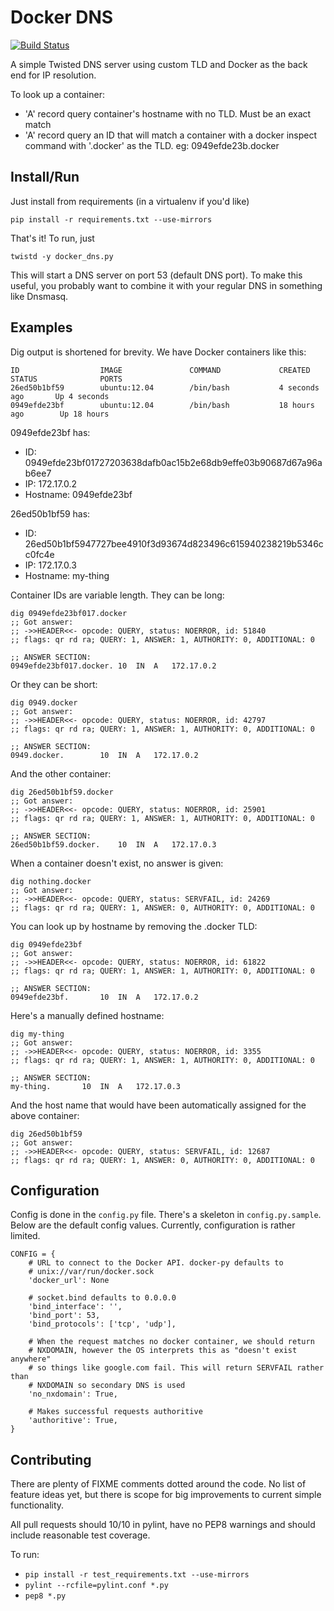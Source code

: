 Docker DNS
==========
[![Build Status](https://travis-ci.org/infoxchange/docker_dns.png?branch=master)](https://travis-ci.org/infoxchange/docker_dns)

A simple Twisted DNS server using custom TLD and Docker as the back end for IP
resolution.

To look up a container:
 - 'A' record query container's hostname with no TLD. Must be an exact match
 - 'A' record query an ID that will match a container with a docker inspect
   command with '.docker' as the TLD. eg: 0949efde23b.docker

Install/Run
-----------

Just install from requirements (in a virtualenv if you'd like)

    pip install -r requirements.txt --use-mirrors

That's it! To run, just

    twistd -y docker_dns.py

This will start a DNS server on port 53 (default DNS port). To make this
useful, you probably want to combine it with your regular DNS in something like
Dnsmasq.

Examples
--------
Dig output is shortened for brevity. We have Docker containers like this:

    ID                  IMAGE               COMMAND             CREATED             STATUS              PORTS
    26ed50b1bf59        ubuntu:12.04        /bin/bash           4 seconds ago       Up 4 seconds
    0949efde23bf        ubuntu:12.04        /bin/bash           18 hours ago        Up 18 hours

0949efde23bf has:

 - ID: 0949efde23bf01727203638dafb0ac15b2e68db9effe03b90687d67a96ab6ee7
 - IP: 172.17.0.2
 - Hostname: 0949efde23bf

26ed50b1bf59 has:

 - ID: 26ed50b1bf5947727bee4910f3d93674d823496c615940238219b5346cc0fc4e
 - IP: 172.17.0.3
 - Hostname: my-thing

Container IDs are variable length. They can be long:

    dig 0949efde23bf017.docker
    ;; Got answer:
    ;; ->>HEADER<<- opcode: QUERY, status: NOERROR, id: 51840
    ;; flags: qr rd ra; QUERY: 1, ANSWER: 1, AUTHORITY: 0, ADDITIONAL: 0

    ;; ANSWER SECTION:
    0949efde23bf017.docker. 10  IN  A   172.17.0.2


Or they can be short:

    dig 0949.docker
    ;; Got answer:
    ;; ->>HEADER<<- opcode: QUERY, status: NOERROR, id: 42797
    ;; flags: qr rd ra; QUERY: 1, ANSWER: 1, AUTHORITY: 0, ADDITIONAL: 0

    ;; ANSWER SECTION:
    0949.docker.		10	IN	A	172.17.0.2

And the other container:

    dig 26ed50b1bf59.docker
    ;; Got answer:
    ;; ->>HEADER<<- opcode: QUERY, status: NOERROR, id: 25901
    ;; flags: qr rd ra; QUERY: 1, ANSWER: 1, AUTHORITY: 0, ADDITIONAL: 0

    ;; ANSWER SECTION:
    26ed50b1bf59.docker.	10	IN	A	172.17.0.3

When a container doesn't exist, no answer is given:

    dig nothing.docker
    ;; Got answer:
    ;; ->>HEADER<<- opcode: QUERY, status: SERVFAIL, id: 24269
    ;; flags: qr rd ra; QUERY: 1, ANSWER: 0, AUTHORITY: 0, ADDITIONAL: 0

You can look up by hostname by removing the .docker TLD:

    dig 0949efde23bf
    ;; Got answer:
    ;; ->>HEADER<<- opcode: QUERY, status: NOERROR, id: 61822
    ;; flags: qr rd ra; QUERY: 1, ANSWER: 1, AUTHORITY: 0, ADDITIONAL: 0

    ;; ANSWER SECTION:
    0949efde23bf.		10	IN	A	172.17.0.2

Here's a manually defined hostname:

    dig my-thing
    ;; Got answer:
    ;; ->>HEADER<<- opcode: QUERY, status: NOERROR, id: 3355
    ;; flags: qr rd ra; QUERY: 1, ANSWER: 1, AUTHORITY: 0, ADDITIONAL: 0

    ;; ANSWER SECTION:
    my-thing.		10	IN	A	172.17.0.3

And the host name that would have been automatically assigned for the above
container:

    dig 26ed50b1bf59
    ;; Got answer:
    ;; ->>HEADER<<- opcode: QUERY, status: SERVFAIL, id: 12687
    ;; flags: qr rd ra; QUERY: 1, ANSWER: 0, AUTHORITY: 0, ADDITIONAL: 0

Configuration
-------------
Config is done in the `config.py` file. There's a skeleton in
`config.py.sample`. Below are the default config values. Currently,
configuration is rather limited.

    CONFIG = {
        # URL to connect to the Docker API. docker-py defaults to
        # unix://var/run/docker.sock
        'docker_url': None

        # socket.bind defaults to 0.0.0.0
        'bind_interface': '',
        'bind_port': 53,
        'bind_protocols': ['tcp', 'udp'],

        # When the request matches no docker container, we should return
        # NXDOMAIN, however the OS interprets this as "doesn't exist anywhere"
        # so things like google.com fail. This will return SERVFAIL rather than
        # NXDOMAIN so secondary DNS is used
        'no_nxdomain': True,

        # Makes successful requests authoritive
        'authoritive': True,
    }

Contributing
------------
There are plenty of FIXME comments dotted around the code. No list of feature
ideas yet, but there is scope for big improvements to current simple
functionality.

All pull requests should 10/10 in pylint, have no PEP8 warnings and should
include reasonable test coverage.

To run:

 - `pip install -r test_requirements.txt --use-mirrors`
 - `pylint --rcfile=pylint.conf *.py`
 - `pep8 *.py`

